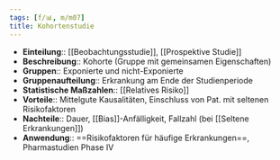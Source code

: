 ```yaml
---
tags: [f/📊, m/m07]
title: Kohortenstudie
---
```

- **Einteilung**:: [[Beobachtungsstudie]], [[Prospektive Studie]]
- **Beschreibung**:: Kohorte (Gruppe mit gemeinsamen Eigenschaften)
- **Gruppen**:: Exponierte und nicht-Exponierte
- **Gruppenaufteilung**:: Erkrankung am Ende der Studienperiode
- **Statistische Maßzahlen**:: [[Relatives Risiko]]
- **Vorteile**:: Mittelgute Kausalitäten, Einschluss von Pat. mit seltenen Risikofaktoren
- **Nachteile**:: Dauer, [[Bias]]-Anfälligkeit, Fallzahl (bei [[Seltene Erkrankungen]])
- **Anwendung**:: ==Risikofaktoren für häufige Erkrankungen==, Pharmastudien Phase IV